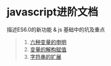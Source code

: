 # javascript进阶文档

描述ES6.0的新功能 & js 基础中的坑及重点

> 1. [六种变量的申明](docs/六种变量的申明.md)
> 2. [变量的解构赋值](docs/变量的解构赋值.md)
> 3. [字符串的扩展](docs/字符串的扩展.md)